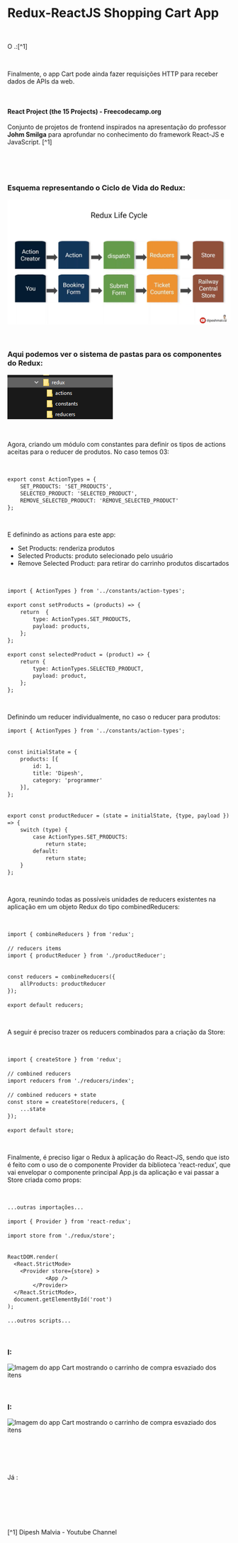 # Redux-ReactJS Shopping Cart App

<br />

O .:[^1]

<br />



Finalmente, o app Cart pode ainda fazer requisições HTTP para receber dados de APIs da web.

<br />

#### React Project (the 15 Projects) - Freecodecamp.org

Conjunto de projetos de frontend inspirados na apresentação do professor **Johm Smilga** para aprofundar no conhecimento do framework React-JS e JavaScript. [^1]

<br />

[]()

<br />

### Esquema representando o Ciclo de Vida do Redux:

![Esquema representando o Ciclo de Vida do Redux](/public/images/the-redux-life-cycle.png)

<br />

### Aqui podemos ver o sistema de pastas para os componentes do Redux:

![Abaixo temos o sistema de pastas para os componentes do Redux](/public/images/estrutura-de-pastas-para-os-componentes-do-redux.png)


<br />

Agora, criando um módulo com constantes para definir os tipos de actions aceitas para o reducer de produtos. No caso temos 03:

<br />

```
export const ActionTypes = {
	SET_PRODUCTS: 'SET_PRODUCTS',
	SELECTED_PRODUCT: 'SELECTED_PRODUCT',
	REMOVE_SELECTED_PRODUCT: 'REMOVE_SELECTED_PRODUCT'
}; 
```

<br />

E definindo as actions para este app:

- Set Products: renderiza produtos 
- Selected Products: produto selecionado pelo usuário
- Remove Selected Product: para retirar do carrinho produtos discartados


<br />

```
import { ActionTypes } from '../constants/action-types';

export const setProducts = (products) => {
	return  {
		type: ActionTypes.SET_PRODUCTS,
		payload: products,
	};
};

export const selectedProduct = (product) => {
	return {
		type: ActionTypes.SELECTED_PRODUCT,
		payload: product,
	};
};
```

<br />

Definindo um reducer individualmente, no caso o reducer para produtos:

```
import { ActionTypes } from '../constants/action-types';


const initialState = {
	products: [{
		id: 1,
		title: 'Dipesh',
		category: 'programmer'
	}],
};


export const productReducer = (state = initialState, {type, payload }) => {
	switch (type) {
		case ActionTypes.SET_PRODUCTS:
			return state;
		default:
			return state;
	}
};
```

<br />

Agora, reunindo todas as possíveis unidades de reducers existentes na aplicação em um objeto Redux do tipo combinedReducers:

<br />

```
import { combineReducers } from 'redux';

// reducers items
import { productReducer } from './productReducer';


const reducers = combineReducers({
	allProducts: productReducer
});

export default reducers;
```

<br />

A seguir é preciso trazer os reducers combinados para a criação da Store:

<br />

```
import { createStore } from 'redux';

// combined reducers
import reducers from './reducers/index';

// combined reducers + state
const store = createStore(reducers, {
	...state
});

export default store;
```

<br />

Finalmente, é preciso ligar o Redux à aplicação do React-JS, sendo que isto é feito com o uso de o componente Provider da biblioteca 'react-redux', que vai envelopar o componente principal App.js da aplicação e vai passar a Store criada como props:


<br />

```
...outras importações...

import { Provider } from 'react-redux';

import store from './redux/store';


ReactDOM.render(
  <React.StrictMode>
    <Provider store={store} >
			<App />
		</Provider>
  </React.StrictMode>,
  document.getElementById('root')
);

...outros scripts...
```

<br />

### I:

![Imagem do app Cart mostrando o carrinho de compra esvaziado dos itens](/public/images/)






<br />

### I:

![Imagem do app Cart mostrando o carrinho de compra esvaziado dos itens](/public/images/)



<br />

```

```

<br />

Já :

<br />

```

```

<br />
<br />

[^1]  Dipesh Malvia - Youtube Channel


